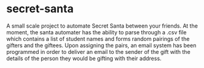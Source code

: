 # secret-santa
A small scale project to automate Secret Santa between your friends. 
At the moment, the santa automater has the ability to parse through a .csv file which contains a list of student names and forms random pairings of the gifters and the giftees. Upon assigning the pairs, an email system has been programmed in order to deliver an email to the sender of the gift with the details of the person they would be gifting with their address. 
